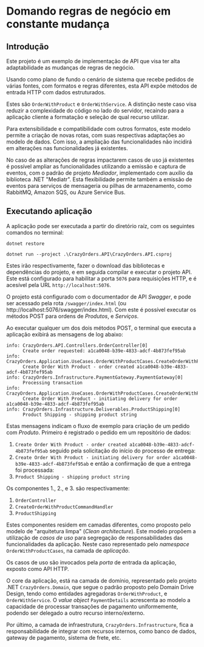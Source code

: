 # Domando regras de negócio em constante mudança

## Introdução
Este projeto é um exemplo de implementação de API que visa ter alta adaptabilidade as mudanças de regras de negócio.

Usando como plano de fundo o cenário de sistema que recebe pedidos de várias fontes, com formatos e regras diferentes, esta API expõe métodos de entrada HTTP com dados estruturados.

Estes são  `OrderWithProduct` e `OrderWithService`. A distinção neste caso visa reduzir a complexidade do código no lado do servidor, recaindo para a aplicação cliente a formatação e seleção de qual recurso utilizar.

Para extensibilidade e compatibilidade com outros formatos, este modelo permite a criação de novas rotas, com suas respectivas adaptações ao modelo de dados. Com isso, a ampliação das funcionalidades não incidirá em alterações nas funcionalidades já existentes.

No caso de as alterações de regras impactarem casos de uso já existentes é possível ampliar as funcionalidades utilizando a emissão e captura de eventos, com o padrão de projeto _Mediador_, implementado com auxílio da biblioteca .NET "Mediatr". Esta flexibilidade permite também a emissão de eventos para serviços de mensageria ou pilhas de armazenamento, como RabbitMQ, Amazon SQS, ou Azure Service Bus.

## Executando aplicação
  A aplicação pode ser executada a partir do diretório raíz, com os seguintes comandos no terminal:
  
  `dotnet restore`
  
  `dotnet run --project .\CrazyOrders.API\CrazyOrders.API.csproj`
  
  Estes irão respectivamente, fazer o download das bibliotecas e dependências do projeto, e em seguida compilar e executar o projeto API. Este está configurado para habilitar a porta `5076` para requisições HTTP, e é acesível pela URL `http://localhost:5076`.

  O projeto está configurado com o documentador de API _Swagger_, e pode ser acessado pela rota `/swagger/index.html` (ou http://localhost:5076/swagger/index.html). Com este é possível executar os métodos POST para ordens de *Produtos*, e *Serviços*.

  Ao executar qualquer um dos dois métodos POST, o terminal que executa a aplicação exibirá as mensagens de log abaixo:
```
info: CrazyOrders.API.Controllers.OrderController[0]
      Create order requested: a1ca0048-b39e-4833-adcf-4b873fef95ab
info: CrazyOrders.Application.UseCases.OrderWithProductCases.CreateOrderWithProductCommandHandler[0]
      Create Order With Product - order created a1ca0048-b39e-4833-adcf-4b873fef95ab
info: CrazyOrders.Infrastructure.PaymentGateway.PaymentGateway[0]
      Processing transaction
info: CrazyOrders.Application.UseCases.OrderWithProductCases.CreateOrderWithProductCommandHandler[0]
      Create Order With Product - initiating delivery for order a1ca0048-b39e-4833-adcf-4b873fef95ab
info: CrazyOrders.Infrastructure.Deliverables.ProductShipping[0]
      Product Shipping - shipping product string
```
  Estas mensagens indicam o fluxo de exemplo para criação de um pedido com *Produto*. Primeiro é registrado o pedido em um repositório de dados:
  1. `Create Order With Product - order created a1ca0048-b39e-4833-adcf-4b873fef95ab`
  seguido pela solicitação do início do processo de entrega:
  2. `Create Order With Product - initiating delivery for order a1ca0048-b39e-4833-adcf-4b873fef95ab`
  e então a confirmação de que a entrega foi processada:
  3. `Product Shipping - shipping product string`

  Os componentes 1., 2., e 3. são respectivamente:
  1. `OrderController`
  2. `CreateOrderWithProductCommandHandler`
  3. `ProductShipping`

  Estes componentes residem em camadas diferentes, como proposto pelo modelo de "arquitetura limpa" (_Clean architecture_). Este modelo propõem a utilização de *casos de uso* para segregação de responsabilidades das funcionalidades da aplicação. Neste caso representado pelo _namespace_ `OrderWithProductCases`, na camada de *aplicação*.

  Os casos de uso são invocados pela _porta_ de entrada da aplicação, exposto como API HTTP.

  O core da aplicação, está na camada de domínio, representado pelo projeto .NET `CrazyOrders.Domain`, que segue o padrão proposto pelo Domain Drive Design, tendo como entidades agregadoras `OrderWithProduct`, e `OrderWithService`. O _value object_ `PaymentDetails` acrescenta ao modelo a capacidade de processar transações de pagamento uniformemente, podendo ser delegado a outro recurso interno/externo.
  
  Por último, a camada de infraestrutura, `CrazyOrders.Infrastructure`, fica a responsabilidade de integrar com recursos internos, como banco de dados, gateway de pagamento, sistema de frete, etc.
